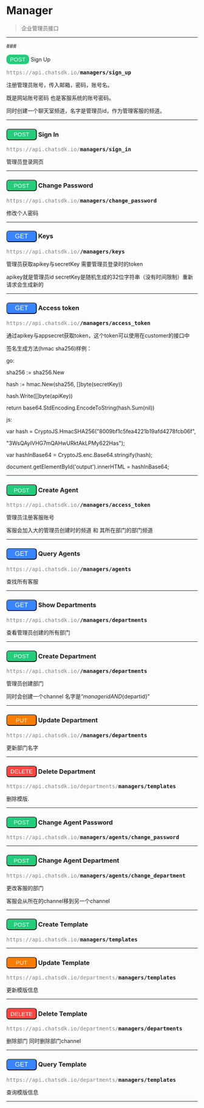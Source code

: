# Manager
>企业管理员接口

---

###<div> <button style="background-color: rgb(38, 203, 124);border:0px;width:60px;height:25px;border-radius:10px;font-size:15px;color:white" >POST</button> Sign Up </div>

<pre><span style="color:grey">https://api.chatsdk.io/</span><b>managers/sign_up</b></pre>

注册管理员账号，传入邮箱，密码，账号名。 

既是网站账号密码 也是客服系统的账号密码。 

同时创建一个聊天室频道，名字是管理员id，作为管理客服的频道。

---

### <button style="background-color: rgb(38, 203, 124);width:80px;height:30px;border-radius:7px;font-size:15px;color:white" >POST</button> Sign In

<pre><span style="color:grey">https://api.chatsdk.io/</span><b>managers/sign_in</b></pre>

 管理员登录网页

---

### <button style="background-color: rgb(38, 203, 124);width:80px;height:30px;border-radius:7px;font-size:15px;color:white" >POST</button> Change Password

<pre><span style="color:grey">https://api.chatsdk.io/</span><b>managers/change_password</b></pre>

 修改个人密码

---

### <button style="background-color: rgb(56, 132, 255);width:80px;height:30px;border-radius:7px;font-size:17px;color:white" >GET</button> Keys

<pre><span style="color:grey">https://api.chatsdk.io/</span><b>/managers/keys</b></pre>

管理员获取apikey与secretKey 需要管理员登录时的token  

apikey就是管理员id  secretKey是随机生成的32位字符串（没有时间限制）重新请求会生成新的

---

### <button style="background-color: rgb(56, 132, 255);width:80px;height:30px;border-radius:7px;font-size:17px;color:white" >GET</button> Access token

<pre><span style="color:grey">https://api.chatsdk.io/</span><b>/managers/access_token</b></pre>

通过apikey与appsecret获取token，这个token可以使用在customer的接口中 

签名生成方法(hmac sha256)样例： 

go: 

sha256 := sha256.New  

hash := hmac.New(sha256, []byte(secretKey)) 

hash.Write([]byte(apiKey)) 

return base64.StdEncoding.EncodeToString(hash.Sum(nil))

js: 

var hash = CryptoJS.HmacSHA256("8009bf1c5fea4221b19afd4278fcb06f",

 "3WsQAyIVHG7mQAHwURktAkLPMy622Has"); 

var hashInBase64 = CryptoJS.enc.Base64.stringify(hash); 

document.getElementById('output').innerHTML = hashInBase64;

---

### <button style="background-color: rgb(38, 203, 124);width:80px;height:30px;border-radius:7px;font-size:15px;color:white" >POST</button> Create Agent

<pre><span style="color:grey">https://api.chatsdk.io/</span><b>/managers/access_token</b></pre>

管理员注册客服账号  

客服会加入大的管理员创建时的频道 和 其所在部门的部门频道

---

### <button style="background-color: rgb(56, 132, 255);width:80px;height:30px;border-radius:7px;font-size:17px;color:white" >GET</button> Query Agents

<pre><span style="color:grey">https://api.chatsdk.io/</span><b>/managers/agents</b></pre>

查找所有客服

---

### <button style="background-color: rgb(56, 132, 255);width:80px;height:30px;border-radius:7px;font-size:17px;color:white" >GET</button> Show Departments

<pre><span style="color:grey">https://api.chatsdk.io/</span><b>/managers/departments</b></pre>

 查看管理员创建的所有部门

---

### <button style="background-color: rgb(38, 203, 124);width:80px;height:30px;border-radius:7px;font-size:15px;color:white" >POST</button> Create Department

<pre><span style="color:grey">https://api.chatsdk.io/</span><b>/managers/departments</b></pre>

 管理员创建部门  

同时会创建一个channel 名字是“${managerid}AND${departid}”

---

### <button style="background-color: rgb(247, 125, 5);width:80px;height:30px;border-radius:7px;font-size:15px;color:white" >PUT</button> Update Department

<pre><span style="color:grey">https://api.chatsdk.io/</span><b>/managers/departments</b></pre>

 更新部门名字  

---

### <button style="background-color: rgb(255, 70, 66);width:80px;height:30px;border-radius:7px;font-size:15px;color:white" >DELETE</button> Delete Department

<pre><span style="color:grey">https://api.chatsdk.io/departments/</span><b>managers/templates</b></pre>

删除模版.     

---

### <button style="background-color: rgb(38, 203, 124);width:80px;height:30px;border-radius:7px;font-size:15px;color:white" >POST</button> Change Agent Password

<pre><span style="color:grey">https://api.chatsdk.io/</span><b>managers/agents/change_password</b></pre>

---

### <button style="background-color: rgb(38, 203, 124);width:80px;height:30px;border-radius:7px;font-size:15px;color:white" >POST</button> Change Agent Department

<pre><span style="color:grey">https://api.chatsdk.io/</span><b>managers/agents/change_department</b></pre>

 更改客服的部门  

客服会从所在的channel移到另一个channel

---

### <button style="background-color: rgb(38, 203, 124);width:80px;height:30px;border-radius:7px;font-size:15px;color:white" >POST</button> Create Template

<pre><span style="color:grey">https://api.chatsdk.io/</span><b>managers/templates</b></pre>

---

### <button style="background-color: rgb(247, 125, 5);width:80px;height:30px;border-radius:7px;font-size:15px;color:white" >PUT</button> Update Template
<pre><span style="color:grey">https://api.chatsdk.io/departments/</span><b>managers/templates</b></pre>

更新模版信息 

---

### <button style="background-color: rgb(255, 70, 66);width:80px;height:30px;border-radius:7px;font-size:15px;color:white" >DELETE</button> Delete Template
<pre><span style="color:grey">https://api.chatsdk.io/departments/</span><b>managers/departments</b></pre>

 删除部门 同时删除部门channel  

---

### <button style="background-color: rgb(56, 132, 255);width:80px;height:30px;border-radius:7px;font-size:17px;color:white" >GET</button> Query Template

<pre><span style="color:grey">https://api.chatsdk.io/departments/</span><b>managers/templates</b></pre>

查询模版信息  

---

### 
